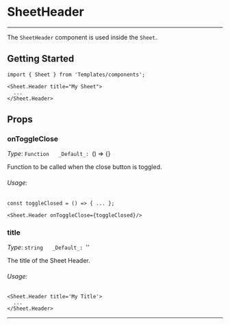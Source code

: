 # SheetHeader
---

The `SheetHeader` component is used inside the `Sheet`.

## Getting Started

```
import { Sheet } from 'Templates/components';

<Sheet.Header title="My Sheet">
  ...
</Sheet.Header>
```

## Props

### onToggleClose

_Type_: `Function  
_Default_: `() => {}  

Function to be called when the close button is toggled.

###### Usage:

```
const toggleClosed = () => { ... };
```
```
<Sheet.Header onToggleClose={toggleClosed}/>
```

### title

_Type_: `string  
_Default_: `''  

The title of the Sheet Header.

###### Usage:
```
<Sheet.Header title='My Title'>
  ...
</Sheet.Header>
```
---
